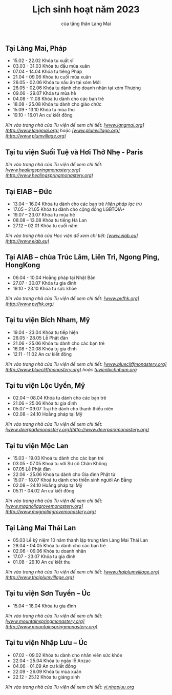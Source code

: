 ﻿---
title: Lịch sinh hoạt năm 2023
author: của tăng thân Làng Mai
---

## Tại Làng Mai, Pháp

- 15.02 - 22.02     Khóa tu xuất sĩ
- 03.03 - 31.03     Khóa tu đầu mùa xuân
- 07.04 - 14.04     Khóa tu tiếng Pháp
- 21.04 - 09.06		Khóa tu cuối mùa xuân
- 26.05 - 02.06		Khóa tu nấu ăn tại xóm Mới
- 26.05 - 02.06		Khóa tu dành cho doanh nhân tại xóm Thượng
- 09.06 - 29.07		Khóa tu mùa hè
- 04.08 - 11.08		Khóa tu dành cho các bạn trẻ
- 18.08 - 25.08		Khóa tu dành cho giáo chức
- 15.09 - 13.10		Khóa tu mùa thu
- 19.10 - 16.01		An cư kiết đông 

*Xin vào trang nhà của Tu viện để xem chi tiết: [www.langmai.org](http://www.langmai.org) hoặc [www.plumvillage.org](http://www.plumvillage.org)*

## Tại tu viện Suối Tuệ và Hơi Thở Nhẹ - Paris

*Xin vào trang nhà của Tu viện để xem chi tiết: [www.healingspringmonastery.org](http://www.healingspringmonastery.org)*

## Tại EIAB – Đức

- 13.04 – 16.04     Khóa tu dành cho các bạn trẻ *Hiện pháp lạc trú*
- 17.05 – 21.05     Khóa tu dành cho cộng đồng LGBTQIA+
- 19.07 – 23.07     Khóa tu mùa hè
- 08.08 – 13.08     Khóa tu tiếng Hà Lan
- 27.12 – 02.01     Khóa tu cuối năm

*Xin vào trang nhà của Học viện để xem chi tiết: [www.eiab.eu](http://www.eiab.eu)* 

## Tại AIAB – chùa Trúc Lâm, Liên Trì, Ngong Ping, HongKong

- 06.04 - 10.04		Hoằng pháp tại Nhật Bản
- 27.07 - 30.07		Khóa tu gia đình
- 19.10 - 23.10		Khóa tu sức khỏe

*Xin vào trang nhà của Tu viện để xem chi tiết: [www.pvfhk.org](http://www.pvfhk.org)* 

## Tại tu viện Bích Nham, Mỹ

- 19.04 - 23.04		Khóa tu tiếp hiện
- 26.05 - 28.05		Lễ Phật đản
- 21.06 - 25.06		Khóa tu dành cho các bạn trẻ
- 16.08 - 20.08		Khóa tu gia đình
- 12.11 - 11.02		An cư kiết đông

*Xin vào trang nhà của Tu viện để xem chi tiết: [www.bluecliffmonastery.org](http://www.bluecliffmonastery.org) hoặc [tuvienbichnham.org](tuvienbichnham.org)* 

## Tại tu viện Lộc Uyển, Mỹ

- 02.04 – 08.04     Khóa tu dành cho các bạn trẻ
- 21.06 – 25.06     Khóa tu gia đình
- 05.07 – 09.07     Trại hè dành cho thanh thiếu niên 
- 02.08 – 24.10     Hoằng pháp tại Mỹ

*Xin vào trang nhà của Tu viện để xem chi tiết: [www.deerparkmonastery.org](http://www.deerparkmonastery.org)* 

## Tại tu viện Mộc Lan

- 15.03 - 19.03		Khoá tu dành cho các bạn trẻ
- 03.05 - 07.05		Khoá tu với Sư cô Chân Không
- 07.05			    Lễ Phật đản
- 22.06 - 25.06		Khoá tu dành cho Gia đình Phật tử
- 15.07 - 18.07		Khoá tu dành cho thiền sinh người An Bằng
- 02.08 – 24.10     Hoằng pháp tại Mỹ
- 05.11 - 04.02		An cư kiết đông

*Xin vào trang nhà của Tu viện để xem chi tiết: [www.magnoliagrovemonastery.org](http://www.magnoliagrovemonastery.org)* 

## Tại Làng Mai Thái Lan

- 05.03			    Lễ kỷ niệm 10 năm thành lập trung tâm Làng Mai Thái Lan
- 28.04 - 04.05		Khóa tu dành cho các bạn trẻ
- 02.06 - 09.06		Khóa tu doanh nhân
- 17.07 - 23.07 	Khóa tu gia đình
- 01.08 - 29.10		An cư kiết thu

*Xin vào trang nhà của Tu viện để xem chi tiết: [www.thaiplumvillage.org](http://www.thaiplumvillage.org)* 

## Tại tu viện Sơn Tuyền – Úc

- 15.04 – 18.04		Khóa tu gia đình 

*Xin vào trang nhà của Tu viện để xem chi tiết: [www.mountainspringmonastery.org](http://www.mountainspringmonastery.org)*

## Tại tu viện Nhập Lưu – Úc

- 07.02 - 09.02		Khóa tu dành cho nhân viên sức khỏe
- 22.04 - 25.04		Khóa tu ngày lễ Anzac
- 04.06 - 01.09		An cư kiết đông
- 22.09 - 26.09		Khóa tu mùa xuân
- 22.12 - 25.12		Khóa tu giáng sinh

*Xin vào trang nhà của Tu viện để xem chi tiết: [vi.nhapluu.org](https://vi.nhapluu.org/)*